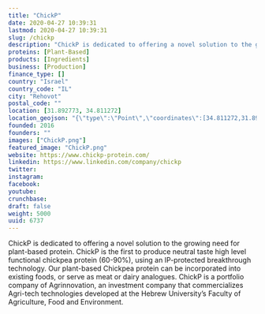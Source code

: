 ```yaml
---
title: "ChickP"
date: 2020-04-27 10:39:31
lastmod: 2020-04-27 10:39:31
slug: /chickp
description: "ChickP is dedicated to offering a novel solution to the growing need for plant-based protein. ChickP is the first to produce neutral taste high level functional chickpea protein (60-90%), using an IP-protected breakthrough technology. Our plant-based Chickpea protein can be incorporated into existing foods, or serve as meat or dairy analogues. ChickP is a portfolio company of Agrinnovation, an investment company that commercializes Agri-tech technologies developed at the Hebrew University’s Faculty of Agriculture, Food and Environment."
proteins: [Plant-Based]
products: [Ingredients]
business: [Production]
finance_type: []
country: "Israel"
country_code: "IL"
city: "Rehovot"
postal_code: ""
location: [31.892773, 34.811272]
location_geojson: "{\"type\":\"Point\",\"coordinates\":[34.811272,31.892773]}"
founded: 2016
founders: ""
images: ["ChickP.png"]
featured_image: "ChickP.png"
website: https://www.chickp-protein.com/
linkedin: https://www.linkedin.com/company/chickp
twitter: 
instagram: 
facebook: 
youtube: 
crunchbase: 
draft: false
weight: 5000
uuid: 6737
---
```

ChickP is dedicated to offering a novel solution to the growing need for plant-based protein. ChickP is the first to produce neutral taste high level functional chickpea protein (60-90%), using an IP-protected breakthrough technology. Our plant-based Chickpea protein can be incorporated into existing foods, or serve as meat or dairy analogues. ChickP is a portfolio company of Agrinnovation, an investment company that commercializes Agri-tech technologies developed at the Hebrew University’s Faculty of Agriculture, Food and Environment.
